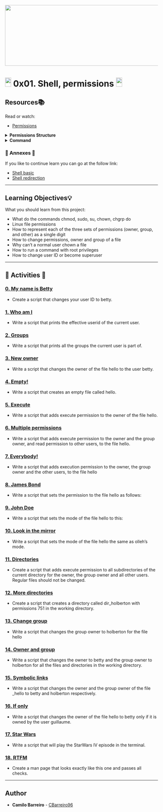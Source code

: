 <div align="center"><img src="https://user-images.githubusercontent.com/66263776/98416555-43fa9b80-204d-11eb-800a-df8e19b62655.jpg" width="700" height= "200"></div> 

# <img src="https://user-images.githubusercontent.com/66263776/98705433-b6b88f00-234b-11eb-97b7-cb193f7424f4.png" width="20" height= "30"> 0x01. Shell, permissions  <img src="https://user-images.githubusercontent.com/66263776/98705433-b6b88f00-234b-11eb-97b7-cb193f7424f4.png" width="20" height= "30">

## Resources:books:
Read or watch:
* [Permissions](https://intranet.hbtn.io/rltoken/5uUsOHrMbVBOpZFteNyBLg)
<details>
    <summary><b>Permissions Structure</b></summary>
    <div align="center">
    <table>
        <tr>
            <th align="center" colspan="3"><center>User</center></th>
            <th align="center" colspan="3"><center>Grouṕ</center></th>
            <th align="center" colspan="3"><center>World</center></th>
        </tr>
        <tr>
            <td align="center" colspan="3"><code>rwx</code></td>
            <td align="center" colspan="3"><code>r-x</code></td>
            <td align="center" colspan="3"><code>r-x</code></td>
        </tr>
        <tr>
            <th align="center" colspan="12"><center>Binary</center></th>
        </tr>
        <tr>
            <td>1</td>
            <td>1</td>
            <td>1</td>
            <td>1</td>
            <td>0</td>
            <td>1</td>
            <td>1</td>
            <td>0</td>
            <td>1</td>
        </tr>
        <tr>
            <th align="center" colspan="12"><center>Octal</center></th>
        </tr>
        <tr>
            <td colspan="3" align="center"><center>7</center></td>
            <td colspan="3" align="center"><center>5</center></td>
            <td colspan="3" align="center"><center>5</center></td>
        </tr>
    </table>
    </div>
</details>
<details>
    <summary><b>Command</b></summary>
    <br>
    <table>
        <tr>
            <th align="center">Command</th>
            <th align="center">Description</th>
            <th align="center"><center>Meaning</center></th>
            <th align="center" COLSPAN="4"><center>Others</center></th>
            <th align="center"><center>Example</center></th>
        </tr>
        <tr>
            <td align="center" ROWSPAN="5">chmod</td>
            <td align="center" ROWSPAN="5"><b>CH</b>ange <b>MOD</b>e</td>
            <td align="center" ROWSPAN="5"> is the command and system call used to change the access permissions of file system objects</td>
            <th align="center">Notation</th>
            <th align="center">Meaning</th>
            <th align="center">Reference</th>
            <th align="center">Class</th>
            <td align="center" ROWSPAN="5">---</td>
        </tr>
        <tr>
            <td align="center">u+x</td>
            <td align="center">Add execute permission for the owner</td>
            <td align="center">u</td>
            <td align="center">User</td>
        </tr>
        <tr>
            <td align="center">u-x</td>
            <td align="center">Remove execute permission for the owner</td>
            <td align="center">g</td>
            <td align="center">Group</td>
        </tr>
        <tr>
            <td align="center">o-rw</td>
            <td align="center">Remove the read and write permissions from anyone besides the owner and group owner</td>
            <td align="center">o</td>
            <td align="center">Others</td>
        </tr>
        <tr>
            <td align="center">u+x, go=rx</td>
            <td align="center">Add execute permission for the owner and set the permissions for the group and others to read and execute. Multiple specifications may be separated by commas</td>
            <td align="center">a</td>
            <td align="center">All</td>
        </tr>
        <tr>
            <td align="center">chown</td>
            <td align="center"> <b>CH</b>ange <b>OWN</b>er </td>
            <td align="center">changes user ownership of a file, directory, or link in Linux.</td>
            <td align="center" COLSPAN="4"> -- </td>
        </tr>
        <tr>
            <td align="center">whoami</td>
            <td align="center"> Who am I</td>
            <td align="center"><b>print effective userid</b><br><i> When I know WHta is my user</i></td>
            <td align="center" COLSPAN="4"> -- </td>
        </tr>
        <tr>
            <td align="center">passwd</td>
            <td align="center">change user <b>PASSW</b>or<b>D</b></td>
            <td align="center">Change password</td>
            <td align="center" COLSPAN="4"> -- </td>
        </tr>
        <tr>
            <td align="center">find</td>
            <td align="center">find</td>
            <td align="center">search for files in a directory hierarchy</td>
            <td align="center" COLSPAN="4"> -- </td>
            <td>
                <b>1. Find file with name <i>"file"</i></b><br>
                <code>find ./ -name file</code>
            </td>
        </tr>
    </table>

> Note: For change user you need to write the next command <code>su nameuser</code>
</details>

### :ledger: Annexes :ledger:
If you like to continue learn you can go at the follow link:
* <a href="">Shell basic</a>
* <a href="https://github.com/CBarreiro96/holberton-system_engineering-devops/blob/master/0x02-shell_redirections/README.md">Shell redirection</a>

---

## Learning Objectives:bulb:
What you should learn from this project:

* What do the commands chmod, sudo, su, chown, chgrp do
* Linux file permissions
* How to represent each of the three sets of permissions (owner, group, and other) as a single digit
* How to change permissions, owner and group of a file
* Why can’t a normal user chown a file
* How to run a command with root privileges
* How to change user ID or become superuser

---
## :memo: Activities :memo:

### [0. My name is Betty](./0-iam_betty)
* Create a script that changes your user ID to betty.


### [1. Who am I](./1-who_am_i)
* Write a script that prints the effective userid of the current user.


### [2. Groups](./2-groups)
* Write a script that prints all the groups the current user is part of.


### [3. New owner](./3-new_owner )
* Write a script that changes the owner of the file hello to the user betty.


### [4. Empty!](./4-empty)
* Write a script that creates an empty file called hello.


### [5. Execute](./5-execute)
* Write a script that adds execute permission to the owner of the file hello.


### [6. Multiple permissions](./6-multiple_permissions)
* Write a script that adds execute permission to the owner and the group owner, and read permission to other users, to the file hello.


### [7. Everybody!](./7-everybody)
* Write a script that adds execution permission to the owner, the group owner and the other users, to the file hello


### [8. James Bond](./8-James_Bond)
* Write a script that sets the permission to the file hello as follows:


### [9. John Doe](./9-John_Doe)
* Write a script that sets the mode of the file hello to this:


### [10. Look in the mirror](./10-mirror_permissions)
* Write a script that sets the mode of the file hello the same as olleh’s mode.


### [11. Directories](./11-directories_permissions)
* Create a script that adds execute permission to all subdirectories of the current directory for  the owner, the group owner and all other users. Regular files should not be changed.


### [12. More directories](./12-directory_permissions)
* Create a script that creates a directory called dir_holberton with permissions 751 in the working directory.


### [13. Change group](./13-change_group)
* Write a script that changes the group owner to holberton for the file hello


### [14. Owner and group](./14-change_owner_and_group)
* Write a script that changes the owner to betty and the group owner to holberton for all the files and directories in the working directory.


### [15. Symbolic links](./15-symbolic_link_permissions)
* Write a script that changes the owner and the group owner of the file _hello to betty and holberton respectively.


### [16. If only](./16-if_only )
* Write a script that changes the owner of the file hello to betty only if it is owned by the user guillaume.


### [17. Star Wars](./100-Star_Wars)
* Write a script that will play the StarWars IV episode in the terminal.


### [18. RTFM](./101-man_holberton)
* Create a man page that looks exactly like this one and passes all checks.

---

## Author
* **Camilo Barreiro** - [CBarreiro96](https://github.com/CBarreiro96?tab=repositories)